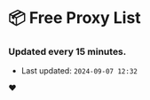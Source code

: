 # :package: Free Proxy List
### Updated every 15 minutes.

- Last updated: `2024-09-07 12:32`

:heart:

